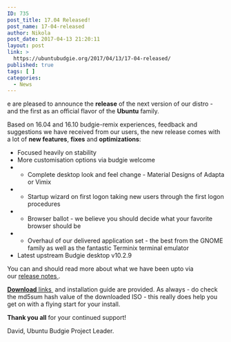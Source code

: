 ```yaml
---
ID: 735
post_title: 17.04 Released!
post_name: 17-04-released
author: Nikola
post_date: 2017-04-13 21:20:11
layout: post
link: >
  https://ubuntubudgie.org/2017/04/13/17-04-released/
published: true
tags: [ ]
categories:
  - News
---
```

e are pleased to announce the <strong>release</strong> of the next version of our distro - and the first as an official flavor of the <strong>Ubuntu</strong> family.

Based on 16.04 and 16.10 budgie-remix experiences, feedback and suggestions we have received from our users, the new release comes with a lot of <strong>new features</strong>, <strong>fixes</strong> and <strong>optimizations</strong>:
<ul>
 	<li>Focused heavily on stability</li>
 	<li>More customisation options via budgie welcome</li>
 	<li>
<ul>
 	<li>Complete desktop look and feel change - Material Designs of Adapta or Vimix</li>
</ul>
</li>
 	<li>
<ul>
 	<li>Startup wizard on first logon taking new users through the first logon procedures</li>
</ul>
</li>
 	<li>
<ul>
 	<li>Browser ballot - we believe you should decide what your favorite browser should be</li>
</ul>
</li>
 	<li>
<ul>
 	<li>Overhaul of our delivered application set - the best from the GNOME family as well as the fantastic Terminix terminal emulator</li>
</ul>
</li>
 	<li>Latest upstream Budgie desktop v10.2.9</li>
</ul>
You can and should read more about what we have been upto via our <a href="https://ubuntubudgie.org/blog/2017/04/11/17-04-release-notes">release notes </a>.

<a href="https://ubuntubudgie.org/downloads"><strong>Download</strong> links </a> and installation guide are provided. As always - do check the md5sum hash value of the downloaded ISO - this really does help you get on with a flying start for your install.

<strong>Thank you all</strong> for your continued support!

David, Ubuntu Budgie Project Leader.